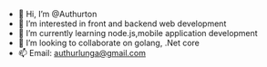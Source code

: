 - 👋 Hi, I’m @Authurton
- 👀 I’m interested in front and backend web development
- 🌱 I’m currently learning node.js,mobile application development
- 💞️ I’m looking to collaborate on golang, .Net core 
- 📫 Email: authurlunga@gmail.com

<!---
Authurton/Authurton is a ✨ special ✨ repository because its `README.md` (this file) appears on your GitHub profile.
You can click the Preview link to take a look at your changes.
--->
